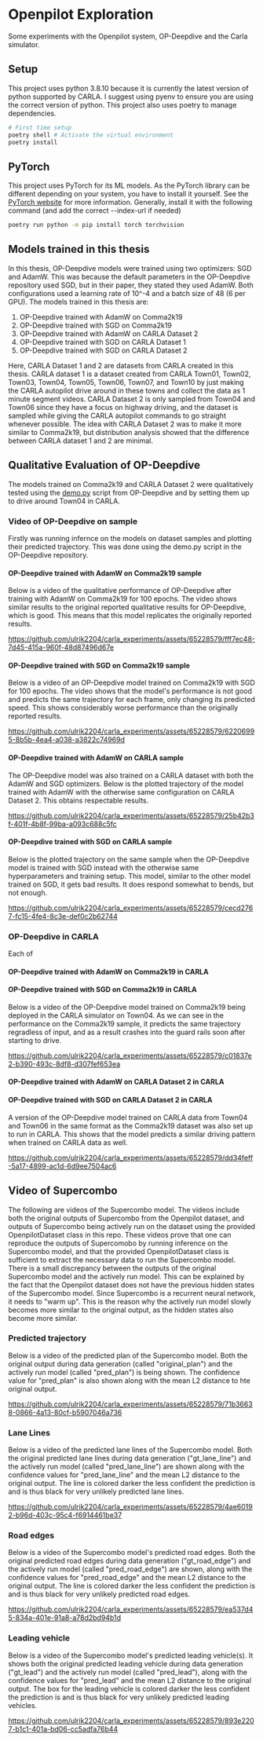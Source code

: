 # Openpilot Exploration

Some experiments with the Openpilot system, OP-Deepdive and the Carla simulator.

## Setup
This project uses python 3.8.10 because it is currently the latest version of python supported by CARLA. I suggest using pyenv to ensure you are using the correct version of python. This project also uses poetry to manage dependencies.

```bash
# First time setup
poetry shell # Activate the virtual environment
poetry install
```

## PyTorch
This project uses PyTorch for its ML models. As the PyTorch library can be different depending on your system, you have to install it yourself. See the [PyTorch website](https://pytorch.org/get-started/locally/) for more information. Generally, install it with the following command (and add the correct --index-url if needed)

```bash
poetry run python -m pip install torch torchvision
```

## Models trained in this thesis

In this thesis, OP-Deepdive models were trained using two optimizers: SGD and AdamW. This was because the default parameters in the OP-Deepdive repository used SGD, but in their paper, they stated they used AdamW. Both configurations used a learning rate of 10^-4 and a batch size of 48 (6 per GPU). The models trained in this thesis are:
1. OP-Deepdive trained with AdamW on Comma2k19
2. OP-Deepdive trained with SGD on Comma2k19
3. OP-Deepdive trained with AdamW on CARLA Dataset 2
4. OP-Deepdive trained with SGD on CARLA Dataset 1
5. OP-Deepdive trained with SGD on CARLA Dataset 2

Here, CARLA Dataset 1 and 2 are datasets from CARLA created in this thesis. CARLA dataset 1 is a dataset created from CARLA Town01, Town02, Town03, Town04, Town05, Town06, Town07, and Town10 by just making the CARLA autopilot drive around in these towns and collect the data as 1 minute segment videos. CARLA Dataset 2 is only sampled from Town04 and Town06 since they have a focus on highway driving, and the dataset is sampled while giving the CARLA autopilot commands to go straight whenever possible. The idea with CARLA Dataset 2 was to make it more similar to Comma2k19, but distribution analysis showed that the difference between CARLA dataset 1 and 2 are minimal. 


## Qualitative Evaluation of OP-Deepdive

The models trained on Comma2k19 and CARLA Dataset 2 were qualitatively tested using the [demo.py](https://github.com/OpenDriveLab/Openpilot-Deepdive) script from OP-Deepdive and by setting them up to drive around Town04 in CARLA.


### Video of OP-Deepdive on sample

Firstly was running infernce on the models on dataset samples and plotting their predicted trajectory. This was done using the demo.py script in the OP-Deepdive repository.

#### OP-Deepdive trained with AdamW on Comma2k19 sample

Below is a video of the qualitative performance of OP-Deepdive after training with AdamW on Comma2k19 for 100 epochs. The video shows similar results to the original reported qualitative results for OP-Deepdive, which is good. This means that this model replicates the originally reported results. 

https://github.com/ulrik2204/carla_experiments/assets/65228579/fff7ec48-7d45-415a-960f-48d87496d67e



#### OP-Deepdive trained with SGD on Comma2k19 sample

Below is a video of an OP-Deepdive model trained on Comma2k19 with SGD for 100 epochs. The video shows that the model's performance is not good and predicts the same trajectory for each frame, only changing its predicted speed. This shows considerably worse performance than the originally reported results. 

https://github.com/ulrik2204/carla_experiments/assets/65228579/62206995-8b5b-4ea4-a038-a3822c74969d



#### OP-Deepdive trained with AdamW on CARLA sample

The OP-Deepdive model was also trained on a CARLA dataset with both the AdamW and SGD optimizers. Below is the plotted trajectory of the model trained with AdamW with the otherwise same configuration on CARLA Dataset 2. This obtains respectable results. 

https://github.com/ulrik2204/carla_experiments/assets/65228579/25b42b3f-401f-4b8f-99ba-a093c688c5fc



#### OP-Deepdive trained with SGD on CARLA sample

Below is the plotted trajectory on the same sample when the OP-Deepdive model is trained with SGD instead with the otherwise same hyperparameters and training setup. This model, similar to the other model trained on SGD, it gets bad results. It does respond somewhat to bends, but not enough. 


https://github.com/ulrik2204/carla_experiments/assets/65228579/cecd2767-fc15-4fe4-8c3e-def0c2b62744




### OP-Deepdive in CARLA

Each of 

#### OP-Deepdive trained with AdamW on Comma2k19 in CARLA

#### OP-Deepdive trained with SGD on Comma2k19 in CARLA

Below is a video of the OP-Deepdive model trained on Comma2k19 being deployed in the CARLA simulator on Town04. As we can see in the performance on the Comma2k19 sample, it predicts the same trajectory regradless of input, and as a result crashes into the guard rails soon after starting to drive. 

https://github.com/ulrik2204/carla_experiments/assets/65228579/c01837e2-b390-493c-8df8-d307fef653ea


#### OP-Deepdive trained with AdamW on CARLA Dataset 2 in CARLA

#### OP-Deepdive trained with SGD on CARLA Dataset 2 in CARLA

A version of the OP-Deepdive model trained on CARLA data from Town04 and Town06 in the same format as the Comma2k19 dataset was also set up to run in CARLA. This shows that the model predicts a similar driving pattern when trained on CARLA data as well.


https://github.com/ulrik2204/carla_experiments/assets/65228579/dd34feff-5a17-4899-ac1d-6d9ee7504ac6





## Video of Supercombo

The following are videos of the Supercombo model. The videos include both the original outputs of Supercombo from the Openpilot dataset, and outputs of Supercombo being actively run on the dataset using the provided OpenpilotDataset class in this repo. These videos prove that one can reproduce the outputs of Supercomobo by running inference on the Supercombo model, and that the provided OpenpilotDataset class is sufficient to extract the necessary data to run the Supercombo model. There is a small discrepancy between the outputs of the original Supercombo model and the actively run model. This can be explained by the fact that the Openpilot dataset does not have the previous hidden states of the Supercombo model. Since Supercombo is a recurrent neural network, it needs to "warm up". This is the reason why the actively run model slowly becomes more similar to the original output, as the hidden states also become more similar. 

### Predicted trajectory

Below is a video of the predicted plan of the Supercombo model. Both the original output during data generation (called "original_plan") and the actively run model (called "pred_plan") is being shown. The confidence value for "pred_plan" is also shown along with the mean L2 distance to hte original output.


https://github.com/ulrik2204/carla_experiments/assets/65228579/71b36638-0866-4a13-80cf-b5907046a736

### Lane Lines

Below is a video of the predicted lane lines of the Supercombo model. Both the original predicted lane lines during data generation ("gt_lane_line") and the actively run model (called "pred_lane_line") are shown along with the confidence values for "pred_lane_line" and the mean L2 distance to the original output. The line is colored darker the less confident the prediction is and is thus black for very unlikely predicted lane lines. 

https://github.com/ulrik2204/carla_experiments/assets/65228579/4ae60192-b96d-403c-95c4-f6914461be37


### Road edges

Below is a video of the Supercombo model's predicted road edges. Both the original predicted road edges during data generation ("gt_road_edge") and the actively run model (called "pred_road_edge") are shown, along with the confidence values for "pred_road_edge" and the mean L2 distance to the original output. The line is colored darker the less confident the prediction is and is thus black for very unlikely predicted road edges. 


https://github.com/ulrik2204/carla_experiments/assets/65228579/ea537d45-834a-401e-91a8-a78d2bd94b1d



### Leading vehicle

Below is a video of the Supercombo model's predicted leading vehicle(s). It shows both the original predicted leading vehicle during data generation ("gt_lead") and the actively run model (called "pred_lead"), along with the confidence values for "pred_lead" and the mean L2 distance to the original output. The box for the leading vehicle is colored darker the less confident the prediction is and is thus black for very unlikely predicted leading vehicles. 


https://github.com/ulrik2204/carla_experiments/assets/65228579/893e2207-b1c1-401a-bd06-cc5adfa76b44







